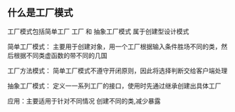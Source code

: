 ## 什么是工厂模式

工厂模式包括简单工厂 工厂 和 抽象工厂模式 属于创建型设计模式

简单工厂模式： 主要用于创建对象，用一个工厂根据输入条件胜场不同的类，然后根据不同类虚函数的带不同的几国

工厂方法模式： 简单工厂模式不遵守开闭原则，因此将选择判断交给客户端处理

抽象工厂模式： 定义一一系列工厂的接口，使用时先通过继承创建出具体工厂


应用：主要适用于针对不同情况 创建不同的类,减少暴露
